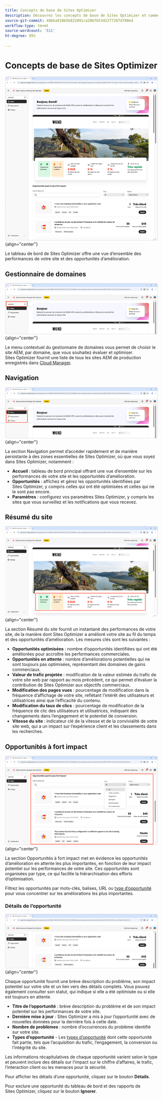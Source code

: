```yaml
---
title: Concepts de base de Sites Optimizer
description: Découvrez les concepts de base de Sites Optimizer et comment y naviguer.
source-git-commit: 48bba918b5b822091ca28bfb5342277207d780ed
workflow-type: tm+mt
source-wordcount: '511'
ht-degree: 95%

---
```



# Concepts de base de Sites Optimizer

![Accueil de Sites Optimizer](./assets/basics/hero.png){align="center"}

Le tableau de bord de Sites Optimizer offre une vue d’ensemble des performances de votre site et des opportunités d’amélioration.

## Gestionnaire de domaines

![Gestionnaire de domaines de Sites Optimizer](./assets/basics/domain-manager.png){align="center"}

Le menu contextuel du gestionnaire de domaines vous permet de choisir le site AEM, par domaine, que vous souhaitez évaluer et optimiser. Sites Optimizer fournit une liste de tous les sites AEM de production enregistrés dans [Cloud Manager](https://experienceleague.adobe.com/fr/docs/experience-manager-cloud-service/content/implementing/using-cloud-manager/edge-delivery-sites/add-edge-delivery-site).

## Navigation

![Navigation dans Sites Optimizer](./assets/basics/navigation.png){align="center"}

La section Navigation permet d’accéder rapidement et de manière persistante à des zones essentielles de Sites Optimizer, où que vous soyez dans Sites Optimizer, notamment :

* **Accueil** : tableau de bord principal offrant une vue d’ensemble sur les performances de votre site et les opportunités d’amélioration.
* **Opportunités** : affichez et gérez les opportunités identifiées par Sites Optimizer, y compris celles qui ont été optimisées et celles qui ne le sont pas encore.
* **Paramètres** : configurez vos paramètres Sites Optimizer, y compris les sites que vous surveillez et les notifications que vous recevez.

## Résumé du site

![Résumé du site de Sites Optimizer](./assets/basics/site-summary.png){align="center"}

La section Résumé du site fournit un instantané des performances de votre site, de la manière dont Sites Optimizer a amélioré votre site au fil du temps et des opportunités d’amélioration. Les mesures clés sont les suivantes :

* **Opportunités optimisées** : nombre d’opportunités identifiées qui ont été améliorées pour accroître les performances commerciales.
* **Opportunités en attente** : nombre d’améliorations potentielles qui ne sont toujours pas optimisées, représentant des domaines de gains commerciaux.
* **Valeur de trafic projetée** : modification de la valeur estimée du trafic de votre site web par rapport au mois précédent, ce qui permet d’évaluer la contribution de Sites Optimizer aux objectifs commerciaux.
* **Modification des pages vues** : pourcentage de modification dans la fréquence d’affichage de votre site, reflétant l’intérêt des utilisateurs et utilisatrices ainsi que l’efficacité du contenu.
* **Modification du taux de clics** : pourcentage de modification de la fréquence de clic des utilisateurs et utilisatrices, indiquant des changements dans l’engagement et le potentiel de conversion.
* **Vitesse du site** : indicateur clé de la vitesse et de la convivialité de votre site web, qui a un impact sur l’expérience client et les classements dans les recherches.

## Opportunités à fort impact

![Opportunités à fort impact de Sites Optimizer](./assets/basics/high-impact-opportunities.png){align="center"}

La section Opportunités à fort impact met en évidence les opportunités d’amélioration en attente les plus importantes, en fonction de leur impact potentiel sur les performances de votre site. Ces opportunités sont organisées par type, ce qui facilite la hiérarchisation des efforts d’optimisation.

Filtrez les opportunités par mots-clés, balises, URL ou [type d’opportunité](../opportunity-types/overview.md) pour vous concentrer sur les améliorations les plus importantes.


### Détails de l’opportunité

![Opportunité à fort impact de Sites Optimizer](./assets/basics/high-impact-opportunity-details.png){align="center"}

Chaque opportunité fournit une brève description du problème, son impact potentiel sur votre site et un lien vers des détails complets. Vous pouvez également consulter son statut, qui indique si elle a été optimisée ou si elle est toujours en attente.

* **Titre de l’opportunité** : brève description du problème et de son impact potentiel sur les performances de votre site.
* **Dernière mise à jour** : Sites Optimizer a mis à jour l’opportunité avec de nouvelles données pour la dernière fois à cette date.
* **Nombre de problèmes** : nombre d’occurrences du problème identifié sur votre site.
* **Types d’opportunité** - Les [types d’opportunité](../opportunity-types/overview.md) dont cette opportunité fait partie, tels que l’acquisition du trafic, l’engagement, la conversion ou l’intégrité du site.

Les informations récapitulatives de chaque opportunité varient selon le type et peuvent inclure des détails sur l’impact sur le chiffre d’affaires, le trafic, l’interaction client ou les menaces pour la sécurité.

Pour afficher les détails d’une opportunité, cliquez sur le bouton **Détails**.

Pour exclure une opportunité du tableau de bord et des rapports de Sites Optimizer, cliquez sur le bouton **Ignorer**.
